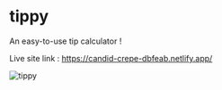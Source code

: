 # tippy


An easy-to-use tip calculator !

Live site link : https://candid-crepe-dbfeab.netlify.app/

![tippy](https://user-images.githubusercontent.com/78073642/184579610-05b7b381-2769-4f9c-9efe-0575bf8a9d95.png)
